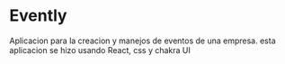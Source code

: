 <h1>Evently</h1>
<p>Aplicacion para la creacion y manejos de eventos de una empresa.
esta aplicacion se hizo usando React, css y chakra UI</p> 
